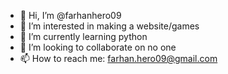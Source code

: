 - 👋 Hi, I’m @farhanhero09
- 👀 I’m interested in making a website/games
- 🌱 I’m currently learning python
- 💞️ I’m looking to collaborate on no one
- 📫 How to reach me: farhan.hero09@gmail.com

<!---
farhanhero09/farhanhero09 is a ✨ special ✨ repository because its `README.md` (this file) appears on your GitHub profile.
You can click the Preview link to take a look at your changes.
--->
